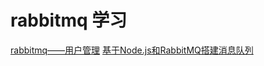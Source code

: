 # rabbitmq 学习

[rabbitmq——用户管理](console.qque.com)
[基于Node.js和RabbitMQ搭建消息队列](https://www.jianshu.com/p/a4d92d0d7e19)
